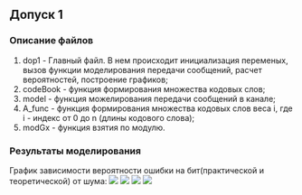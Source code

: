## Допуск 1 ##
### Описание файлов ###
1. dop1 - Главный файл. В нем происходит инициализация переменых, вызов функции моделирования передачи сообщений, расчет вероятностей, построение графиков;
2. codeBook - функция формирования множества кодовых слов;
3. model - функция можелирования передачи сообщений в канале;
4. A_func - функция формирования множества кодовых слов веса i, где i - индекс от 0 до n (длины кодового слова);
5. modGx - функция взятия по модулю.
### Результаты моделирования ###
График зависимости вероятности ошибки на бит(практической и теоретической) от шума:
![](https://sun9-3.userapi.com/aP8QyQVR8hM71DloN_GAaVnhY_G0w_Ko5aG0BQ/jlrj2zv-TiY.jpg)
![](https://sun9-66.userapi.com/9OzSnSVtVRWGxpFWAJJhp1zS5KK7QvWJPkBIMw/Q8hLR4KgLcM.jpg)
![](https://sun9-2.userapi.com/tiogw6ftSIVo1SeVeyUYqvYjypQMpxpni-9BfQ/T8Hpn9Pw-MM.jpg)
![](https://sun9-36.userapi.com/kysVRgA9VuGPbVLYOzsdpM0pH1k3-AykgHOsYA/fpW97f_OG3Q.jpg)
